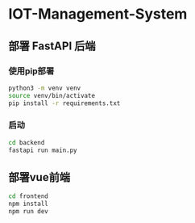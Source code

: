# IOT-Management-System

## 部署 FastAPI 后端

### 使用pip部署

```bash
python3 -m venv venv
source venv/bin/activate
pip install -r requirements.txt
```

### 启动

```bash
cd backend
fastapi run main.py
```

## 部署vue前端

```bash
cd frontend
npm install
npm run dev
```
